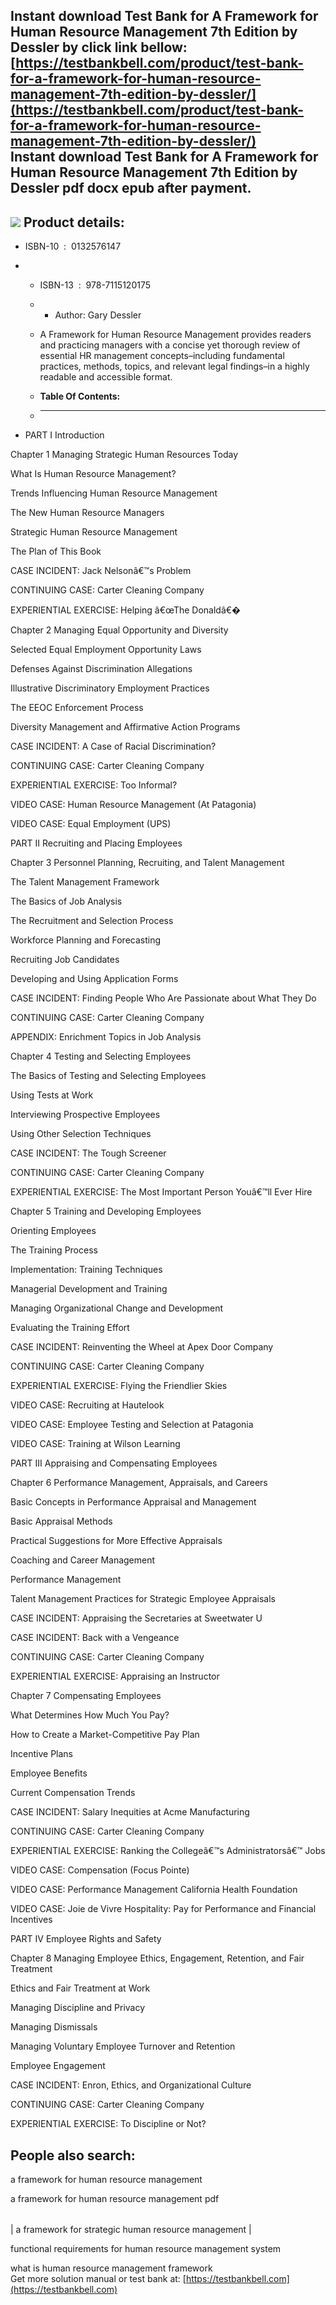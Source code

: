 Instant download **Test Bank for A Framework for Human Resource Management 7th Edition by Dessler** by click link bellow:  
[https://testbankbell.com/product/test-bank-for-a-framework-for-human-resource-management-7th-edition-by-dessler/](https://testbankbell.com/product/test-bank-for-a-framework-for-human-resource-management-7th-edition-by-dessler/)  
**Instant download Test Bank for A Framework for Human Resource Management 7th Edition by Dessler pdf docx epub after payment.**
--------------------------------------------------------------------------------------------------------------------------------


![](https://testbankbell.com/wp-content/uploads/2023/05/0132576147.jpg)
**Product details:**
--------------------


* ISBN-10 ‏ : ‎ 0132576147
* * ISBN-13 ‏ : ‎ 978-7115120175
  * * Author: Gary Dessler
   
  * A Framework for Human Resource Management provides readers and practicing managers with a concise yet thorough review of essential HR management concepts–including fundamental practices, methods, topics, and relevant legal findings–in a highly readable and accessible format.
  * **Table Of Contents:**
  * ----------------------
 
* PART I Introduction

Chapter 1 Managing Strategic Human Resources Today


What Is Human Resource Management?


Trends Influencing Human Resource Management


The New Human Resource Managers


Strategic Human Resource Management


The Plan of This Book


CASE INCIDENT: Jack Nelsonâ€™s Problem


CONTINUING CASE: Carter Cleaning Company


EXPERIENTIAL EXERCISE: Helping â€œThe Donaldâ€�


Chapter 2 Managing Equal Opportunity and Diversity


Selected Equal Employment Opportunity Laws


Defenses Against Discrimination Allegations


Illustrative Discriminatory Employment Practices


The EEOC Enforcement Process


Diversity Management and Affirmative Action Programs


CASE INCIDENT: A Case of Racial Discrimination?


CONTINUING CASE: Carter Cleaning Company


EXPERIENTIAL EXERCISE: Too Informal?


VIDEO CASE: Human Resource Management (At Patagonia)


VIDEO CASE: Equal Employment (UPS)


PART II Recruiting and Placing Employees


Chapter 3 Personnel Planning, Recruiting, and Talent Management


The Talent Management Framework


The Basics of Job Analysis


The Recruitment and Selection Process


Workforce Planning and Forecasting


Recruiting Job Candidates


Developing and Using Application Forms


CASE INCIDENT: Finding People Who Are Passionate about What They Do


CONTINUING CASE: Carter Cleaning Company


APPENDIX: Enrichment Topics in Job Analysis


Chapter 4 Testing and Selecting Employees


The Basics of Testing and Selecting Employees


Using Tests at Work


Interviewing Prospective Employees


Using Other Selection Techniques


CASE INCIDENT: The Tough Screener


CONTINUING CASE: Carter Cleaning Company


EXPERIENTIAL EXERCISE: The Most Important Person Youâ€™ll Ever Hire


Chapter 5 Training and Developing Employees


Orienting Employees


The Training Process


Implementation: Training Techniques


Managerial Development and Training


Managing Organizational Change and Development


Evaluating the Training Effort


CASE INCIDENT: Reinventing the Wheel at Apex Door Company


CONTINUING CASE: Carter Cleaning Company


EXPERIENTIAL EXERCISE: Flying the Friendlier Skies


VIDEO CASE: Recruiting at Hautelook


VIDEO CASE: Employee Testing and Selection at Patagonia


VIDEO CASE: Training at Wilson Learning


PART III Appraising and Compensating Employees


Chapter 6 Performance Management, Appraisals, and Careers


Basic Concepts in Performance Appraisal and Management


Basic Appraisal Methods


Practical Suggestions for More Effective Appraisals


Coaching and Career Management


Performance Management


Talent Management Practices for Strategic Employee Appraisals


CASE INCIDENT: Appraising the Secretaries at Sweetwater U


CASE INCIDENT: Back with a Vengeance


CONTINUING CASE: Carter Cleaning Company


EXPERIENTIAL EXERCISE: Appraising an Instructor


Chapter 7 Compensating Employees


What Determines How Much You Pay?


How to Create a Market-Competitive Pay Plan


Incentive Plans


Employee Benefits


Current Compensation Trends


CASE INCIDENT: Salary Inequities at Acme Manufacturing


CONTINUING CASE: Carter Cleaning Company


EXPERIENTIAL EXERCISE: Ranking the Collegeâ€™s Administratorsâ€™ Jobs


VIDEO CASE: Compensation (Focus Pointe)


VIDEO CASE: Performance Management California Health Foundation


VIDEO CASE: Joie de Vivre Hospitality: Pay for Performance and Financial Incentives


PART IV Employee Rights and Safety


Chapter 8 Managing Employee Ethics, Engagement, Retention, and Fair Treatment


Ethics and Fair Treatment at Work


Managing Discipline and Privacy


Managing Dismissals


Managing Voluntary Employee Turnover and Retention


Employee Engagement


CASE INCIDENT: Enron, Ethics, and Organizational Culture


CONTINUING CASE: Carter Cleaning Company


EXPERIENTIAL EXERCISE: To Discipline or Not?


**People also search:**
-----------------------


a framework for human resource management

a framework for human resource management pdf


|  |
| --- |
| 
a framework for strategic human resource management
 |


 functional requirements for human resource management system

 what is human resource management framework  
  Get more solution manual or test bank at: [https://testbankbell.com](https://testbankbell.com)
